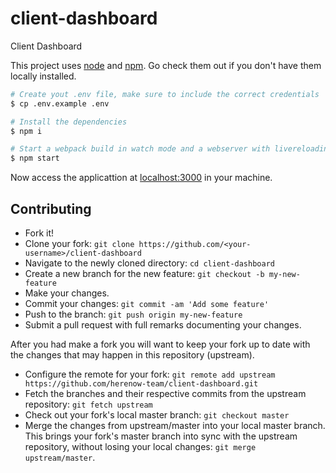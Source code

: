 # client-dashboard
Client Dashboard

This project uses [node](http://nodejs.org) and [npm](https://npmjs.com).
Go check them out if you don't have them locally installed.

```sh
# Create yout .env file, make sure to include the correct credentials
$ cp .env.example .env

# Install the dependencies
$ npm i

# Start a webpack build in watch mode and a webserver with livereloading
$ npm start
```

Now access the applicattion at [localhost:3000](http://localhost:3000) in your machine.

## Contributing

- Fork it!
- Clone your fork: `git clone https://github.com/<your-username>/client-dashboard`
- Navigate to the newly cloned directory: `cd client-dashboard`
- Create a new branch for the new feature: `git checkout -b my-new-feature`
- Make your changes.
- Commit your changes: `git commit -am 'Add some feature'`
- Push to the branch: `git push origin my-new-feature`
- Submit a pull request with full remarks documenting your changes.

After you had make a fork you will want to keep your fork up to date with the changes that may happen in this repository (upstream).

- Configure the remote for your fork: `git remote add upstream https://github.com/herenow-team/client-dashboard.git`
- Fetch the branches and their respective commits from the upstream repository: `git fetch upstream`
- Check out your fork's local master branch: `git checkout master`
- Merge the changes from upstream/master into your local master branch. This brings your fork's master branch into sync with the upstream repository, without losing your local changes: `git merge upstream/master`.
